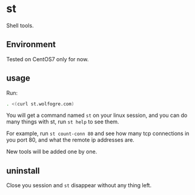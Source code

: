# st
Shell tools.

## Environment

Tested on CentOS7 only for now.

## usage

Run:

```bash
. <(curl st.wolfogre.com)
```

You will get a command named `st` on your linux session, and you can do many things with st, run `st help` to see them.

For example, run `st count-conn 80` and see how many tcp connections in you port 80, and what the remote ip addresses are.

New tools will be added one by one.

## uninstall

Close you session and `st` disappear without any thing left.
